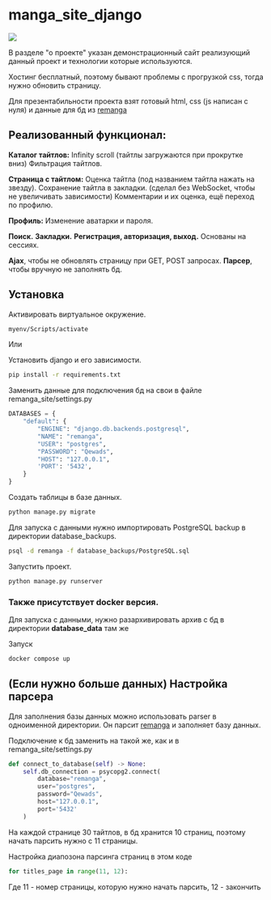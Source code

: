 # manga_site_django

![](https://lh3.googleusercontent.com/fife/AK0iWDxPc2aVTZr3Qj2tiwfBo9_5LJm4inzlT2eiTBCmrGcicBQdpaqaj1ceSpaMI3MltZ9sMxBTikQeTKNeavjfOaxGalR-Yh8LfMIaJh72GM6mm-Vc4xmUUmZMXo0Qrx6pTJl0ZEfAcggbZTYQ7OeajtJKAAFyLvynpfirbc6T8_rhSFbG7435JwrRgJs3nhOG1G9zq6SCQ6wVEN9zeldc270qCukbbry_MDp_ulo21xihUr2H2XL7d5CZut6UdSNxSrGknwt17bLpriLCacNw7RT34eFLuET4c_6LLtpRfm8lTm_n8gu4DYNpAaBkrXkdrHgKX1XqgYjZM6gzflPILFoDPRszdeFGcngNS8LXerkbc-ZHDm4_zJvSVx90HiCV2s7ELxReHUpULsMYGrnTqFpdsMiY6Tvlomw5uQoHqlivqPWy6lm3ZrFQWQ1YIbtkaI0Oq9vwGrSti5YyJqoMqHXLBPhziUSFgShvAqL_NDo6pK0FRG3gNv0xA2q64dM-0jUWamW75J0sA-vXppl9kua6Yti3JcI0LlmbGYcAbtpYEIaI2bupudffx9vlAXyi6qi0j7XvVKwb2Im8s1TU-n8WB7i6IyAz7jcFU0bMRHwInsScAqw4bEwNmTXyKXVIJomIO2_BbAIDjMkWFVCTDiQ8i20ypCu7LDcLjPEyno85h_PowSQOvGPYK3jGtvOc0lULFRWIEb59u1YO1xq0riXc25-fp9Lmojx-I8nlbNrYZ0fQ8eIkKLqsZdO0cnRB2peFngmcFMs_QDcea2w0oe7GCM_aaptArDQuHxE4v1d8F7Ir9VmIXldIgRiN4HrHOgE4vkG4xWBaNz-WzmNgdgS--JZ_J3tLwseUvWMvlRnHZ0rnZdBFwFD5X-RJ1ko4r5dXNnTD2w4Vr0G-se-8QHQAWHnwF48g2Jyr0KoSNXAz5ZlFu5D3GLZrnMwNlcKDNbkwHP3V1aD1Pq5evObdwkar3AOXhN8ZoMTqeLzaO5ZXloizkH4-qrqm_JLvvzLlw_y4wiaJ3PV5KIbtCxU7uIs7PnNe8_Zd9OQBA_ZgibS0PxwRcO9wblu_M2CKvXswhYe_WH0INwnjnrsAi8s1GNnhCaDUQOStLrNUne4nsytxwmcrRBKjhoS_tcl6oQeP_vFZD4t_tcKf3q8Yy83MhJvJzaWJJUbk6hF-rh6ZzWVWdmHsiIx2htywKBvO6RZ2H0YYxmTRH3e7sONvCQepXe1EZ44UiwE4-CP9WsUSnvnPlPDW9-W9PkDRh5HYicuE2o1j8o17_UoGjz40FPg0QF1LDQ3xCkueSzYazAKVaCFq2LFk5pfEnz89QuPoCHxsmsWSl67K_RgQE7o5Z7qVUOGhWD6d0d-Wlzf9YdSeVWvSYXlSfwDT3tEpgN0yI1tHf6F_D9zFROsaGGGTbcGSVJBuC3FakfmtzXOrg2_9a1jYziH6pFdvSN9Sl_jiKjpSmiuawJHdOgsHt8jBqZQhnxUrMTVaK8WOkdZdg6chXdi_5YpVRFVILI_IvDXHyuiTb9Q=w1284-h919)


В разделе "о проекте" указан демонстрационный сайт реализующий данный проект и технологии которые используются.

Хостинг бесплатный, поэтому бывают проблемы с прогрузкой css, тогда нужно обновить страницу.

Для презентабильности проекта взят готовый html, css (js написан с нуля) и данные для бд из [remanga](https://remanga.org/)

## Реализованный функционал: 

**Каталог тайтлов:**
    Infinity scroll (тайтлы загружаются при прокрутке вниз)
    Фильтрация тайтлов.

**Страница с тайтлом:**
    Оценка тайтла (под названием тайтла нажать на звезду).
    Сохранение тайтла в закладки. (сделал без WebSocket, чтобы не увеличивать зависимости)
    Комментарии и их оценка, ещё переход по профилю.

**Профиль:**
    Изменение аватарки и пароля.

**Поиск.**
**Закладки.**
**Регистрация, авторизация, выход.** Основаны на сессиях.

**Ajax**, чтобы не обновлять страницу при GET, POST запросах.
**Парсер**, чтобы вручную не заполнять бд.

## Установка

Активировать виртуальное окружение. 
```bash
myenv/Scripts/activate
```

Или

Установить django и его зависимости. 
```bash
pip install -r requirements.txt
```

Заменить данные для подключения бд на свои в файле remanga_site/settings.py 

```python
DATABASES = {
    "default": {
        "ENGINE": "django.db.backends.postgresql",
        "NAME": "remanga",
        "USER": "postgres",
        "PASSWORD": "Qewads",
        "HOST": "127.0.0.1",
        'PORT': '5432',
    }
}
```

Создать таблицы в базе данных. 
```bash
python manage.py migrate
```

Для запуска с данными нужно импортировать PostgreSQL backup в директории database_backups. 
```bash
psql -d remanga -f database_backups/PostgreSQL.sql
```

Запустить проект. 
```bash
python manage.py runserver
```

### Также присутствует docker версия. 

Для запуска с данными, нужно разархивировать архив с бд в директории **database_data** там же

Запуск  
```bash 
docker compose up 
```

## (Если нужно больше данных) Настройка парсера
Для заполнения базы данных можно использовать parser в одноименной директории. 
Он парсит [remanga](https://remanga.org/) и заполняет базу данных.

Подключение к бд заменить на такой же, как и в remanga_site/settings.py 

```python
def connect_to_database(self) -> None:
    self.db_connection = psycopg2.connect(
        database="remanga",
        user="postgres",
        password="Qewads",
        host="127.0.0.1",
        port='5432'
    )
```

На каждой странице 30 тайтлов, в бд хранится 10 страниц, поэтому начать парсить нужно с 11 страницы.

Настройка диапозона парсинга страниц в этом коде
```python
for titles_page in range(11, 12):
```

Где 11 - номер страницы, которую нужно начать парсить, 12 - закончить

